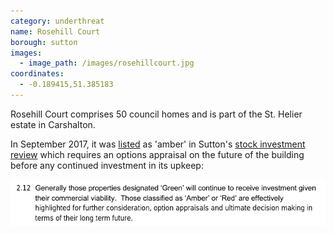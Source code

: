 ```yaml
---
category: underthreat
name: Rosehill Court 
borough: sutton
images:
  - image_path: /images/rosehillcourt.jpg
coordinates:
  - -0.189415,51.385183
---
```

Rosehill Court comprises 50 council homes and is part of the St. Helier estate in Carshalton.

In September 2017, it was [listed](https://moderngov.sutton.gov.uk/documents/s54307/7%20Housing%20Revenue%20Account%20Business%20Plan%20201718%20-%20204647%20-%20Appendix%20A.pdf) as 'amber' in Sutton's [stock investment review](https://moderngov.sutton.gov.uk/documents/s54306/7%20Housing%20Revenue%20Account%20Business%20Plan%20201718%20-%20204647.pdf) which requires an options appraisal on the future of the building before any continued investment in its upkeep:

![](/images/rosehillamber.png)


